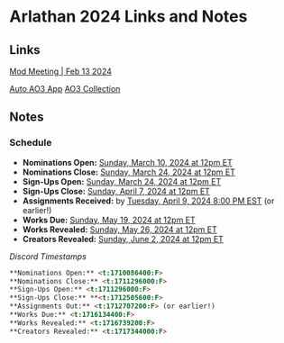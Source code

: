 # Arlathan 2024 Links and Notes

## Links

[Mod Meeting | Feb 13 2024](https://docs.google.com/document/d/1vSATcUWGiRvJP6nxQugsHKTYsDofCTUSL74LcLG9jds/edit?usp=sharing)

[Auto AO3 App](https://autoao3app.firebaseapp.com/#/arlathanxchange2024)
[AO3 Collection](https://archiveofourown.org/collections/arlathanxchange2024)


## Notes

### Schedule

- **Nominations Open:** [Sunday, March 10, 2024 at 12pm ET](https://everytimezone.com/s/37d1e1df)
- **Nominations Close:** [Sunday, March 24, 2024 at 12pm ET](https://everytimezone.com/s/37d1e1df)
- **Sign-Ups Open:** [Sunday, March 24, 2024 at 12pm ET](https://everytimezone.com/s/37d1e1df)
- **Sign-Ups Close:** [Sunday, April 7, 2024 at 12pm ET](https://everytimezone.com/s/17dd6e83)
- **Assignments Received:** by [Tuesday, April 9, 2024 8:00 PM EST](https://everytimezone.com/s/96718e2d) (or earlier!)
- **Works Due:** [Sunday, May 19, 2024 at 12pm ET](https://everytimezone.com/s/17dd6e83)
- **Works Revealed:** [Sunday, May 26, 2024 at 12pm ET](https://everytimezone.com/s/f82baa72)
- **Creators Revealed:** [Sunday, June 2, 2024 at 12pm ET](https://everytimezone.com/s/df812b23)

_Discord Timestamps_

```markdown
**Nominations Open:** <t:1710086400:F> 
**Nominations Close:** <t:1711296000:F>
**Sign-Ups Open:** <t:1711296000:F>
**Sign-Ups Close:** **<t:1712505600:F>
**Assignments Out:** <t:1712707200:F> (or earlier!)
**Works Due:** <t:1716134400:F>
**Works Revealed:** <t:1716739200:F>
**Creators Revealed:** <t:1717344000:F>
```

